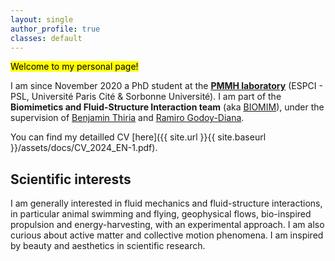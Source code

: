 ```yaml
---
layout: single
author_profile: true
classes: default
---
```


<mark>Welcome to my personal page!</mark>

I am since November 2020 a PhD student at the [**PMMH laboratory**](https://www.pmmh.espci.fr/?-Le-laboratoire-) (ESPCI - PSL, Université Paris Cité & Sorbonne Université).
I am part of the **Biomimetics and Fluid-Structure Interaction team** (aka [BIOMIM](https://www.pmmh.espci.fr/Biomimetics-and-Fluid-Structure-Interaction)), under the supervision of [Benjamin Thiria](https://scholar.google.be/citations?user=Ho7KLfUAAAAJ&hl=fr) and [Ramiro Godoy-Diana](https://blog.espci.fr/ramiro/).

You can find my detailled CV [here]({{ site.url }}{{ site.baseurl }}/assets/docs/CV_2024_EN-1.pdf).

## Scientific interests

I am generally interested in fluid mechanics and fluid-structure interactions, in particular animal swimming and flying, geophysical flows, bio-inspired propulsion and energy-harvesting, with an experimental approach. I am also curious about active matter and collective motion phenomena. I am inspired by beauty and aesthetics in scientific research. 